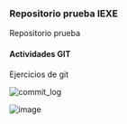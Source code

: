 ### Repositorio prueba IEXE 

Repositorio prueba 

#### Actividades GIT 

Ejercicios de git

![commit_log](https://user-images.githubusercontent.com/46265710/143764927-2b39fd65-092c-4f42-ab98-af95096b8b06.png)

![image](https://user-images.githubusercontent.com/46265710/143765028-39886573-6a3e-4068-9b90-d9dc07b6c9e1.png)
